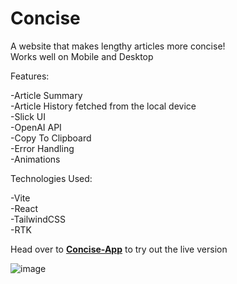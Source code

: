 # Concise
A website that makes lengthy articles more concise!\
Works well on Mobile and Desktop

Features:

-Article Summary\
-Article History fetched from the local device\
-Slick UI\
-OpenAI API\
-Copy To Clipboard\
-Error Handling\
-Animations

Technologies Used:

-Vite\
-React\
-TailwindCSS\
-RTK


Head over to **[Concise-App](https://concise-srey-i.netlify.app/)** to try out the live version

![image](https://github.com/user-attachments/assets/466cc830-0c0c-4389-a23f-0ac4c13baf15)


